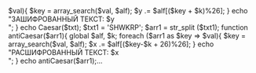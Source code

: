 <?php

$alf = range('A','Z');
$k = 3;
$word = "PETHOM";
$txt = str_split($word);
function Caesar($txt){
	global $alf, $k;
  foreach ($txt as $key => $val){
 $key = array_search($val, $alf);
    $y .= $alf[($key + $k)%26]; 
  }
  echo "ЗАШИФРОВАННЫЙ ТЕКСТ: $y <br/>"; 
}
echo Caesar($txt);
$txt1 = 'SHWKRP';
$arr1 = str_split ($txt1);
function antiCaesar($arr1){
		global $alf, $k;
  foreach ($arr1 as $key => $val){
 $key = array_search($val, $alf);
   $x .= $alf[($key-$k + 26)%26]; 
   }
  echo "РАСШИФРОВАННЫЙ ТЕКСТ: $x <br/>"; 
}
 echo antiCaesar($arr1);...
